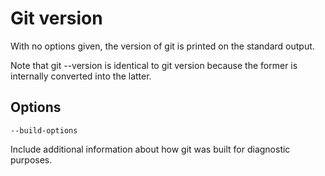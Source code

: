 # Git version

With no options given, the version of git is printed on the standard output.

Note that git --version is identical to git version because the former is internally converted into the latter.

## Options

```
--build-options
```

Include additional information about how git was built for diagnostic purposes.

